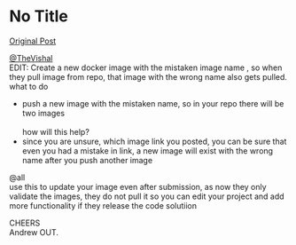 # No Title

[Original Post](https://discourse.onlinedegree.iitm.ac.in/t/164277/629)

<p><a class="mention" href="/u/thevishal">@TheVishal</a><br>
EDIT: Create a new docker image with the mistaken image name , so when they pull image from repo, that image with the wrong name also gets pulled.<br>
what to do</p>
<ul>
<li>push a new image with the mistaken name, so in your repo there will be two images<br><br>
how will this help?</li>
<li>since you are unsure, which image link you posted, you can be sure that even you had a mistake in link, a new image will exist with the wrong name after you push another image</li>
</ul>
<p><span class="mention">@all</span><br>
use this to update your image even after submission, as now they only validate the images, they do not pull it so you can edit your project and add more functionality if they release the code solutiion</p>
<p>CHEERS<br>
Andrew OUT.</p>